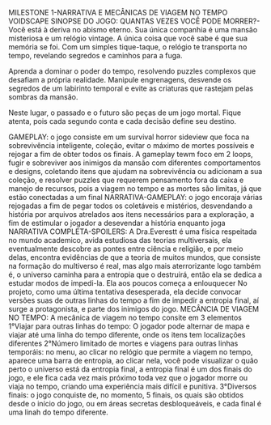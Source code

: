 MILESTONE 1-NARRATIVA E MECÂNICAS DE VIAGEM NO TEMPO VOIDSCAPE
SINOPSE DO JOGO: QUANTAS VEZES VOCÊ PODE MORRER?-Você está à deriva no abismo eterno. Sua única companhia é uma mansão misteriosa e um relógio vintage. A única coisa que você sabe é que sua memória se foi. Com um simples tique-taque, o relógio te transporta no tempo, revelando segredos e caminhos para a fuga.
 
Aprenda a dominar o poder do tempo, resolvendo puzzles complexos que desafiam a própria realidade. Manipule engrenagens, desvende os segredos de um labirinto temporal e evite as criaturas que rastejam pelas sombras da mansão.

Neste lugar, o passado e o futuro são peças de um jogo mortal. Fique atenta, pois cada segundo conta e cada decisão define seu destino.

GAMEPLAY: o jogo consiste em um survival horror sideview que foca na sobrevivência inteligente, coleção, evitar o máximo de mortes possíveis e rejogar a fim de obter todos os finais. A gameplay tewm foco em 2 loops, fugir 
e sobreviver aos inimigos da mansão com diferentes comportamentos e designs, coletando itens que ajudam na sobrevivência ou adicionam a sua coleção, e resolver puzzles que requerem pensamento fora da caixa e manejo de recursos,
pois a viagem no tempo e as mortes são limitas, já que estão conectadas a um final
NARRATIVA-GAMEPLAY: o jogo encoraja várias rejogadas a fim de pegar todos os coletáveis e mistérios, desvendando a história por arquivos atrelados aos itens necessários para a exploração, a fim de estimular o jogador a desevendar a história 
enquanto joga
NARRATIVA COMPLETA-SPOILERS: A Dra.Everestt é uma física respeitada no mundo academico, avida estudiosa das teorias multiversais, ela eventualmente descobre as pontes entre ciência e religião, e por meio delas, encontra evidências de que 
a teoria de muitos mundos, que consiste na formação do multiverso é real, mas algo mais aterrorizante logo também é, o universo caminha para a entropia que o destruirá, então ela se dedica a estudar modos de impedi-la. Ela aos poucos começa a enlouquecer
No projeto, como uma última tentativa desesperada, ela decide convocar versões suas de outras linhas do tempo a fim de impedir a entropia final, aí surge a protagonista, e parte dos inimigos do jogo.
MECÂNCIA DE VIAGEM NO TEMPO: A mecânica de viagem no tempo consite em 3 elementos
1°Viajar para outras linhas do tempo: O jogador pode alternar de mapa e viajar até uma linha do tempo diferente, onde os itens tem localizações diferentes
2°Número limitado de mortes e viagens para outras linhas temporáis: no menu, ao clicar no relógio que permite a viagem no tempo, aparece uma barra de entropia, ao clicar nela, você pode visualizar o quão perto o universo está 
da entropia final, a entropia final é um dos finais do jogo, e ele fica cada vez mais próximo toda vez que o jogador morre ou viaja no tempo, criando uma experiência mais difícil e punitiva.
3°Diversos finais: o jogo conquiste de, no momento, 5 finais, os quais são obtidos desde o início do jogo, ou em áreas secretas desbloqueáveis, e cada final é uma linah do tempo diferente.

